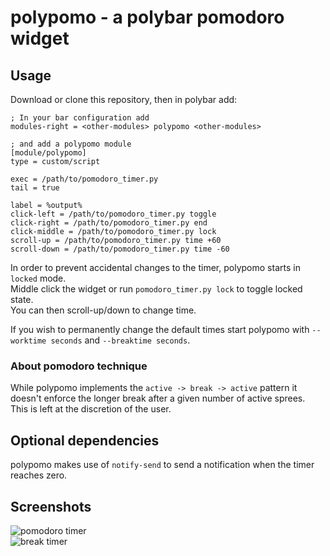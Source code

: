 # polypomo - a polybar pomodoro widget

## Usage

Download or clone this repository, then in polybar add:

```
; In your bar configuration add
modules-right = <other-modules> polypomo <other-modules>

; and add a polypomo module
[module/polypomo]
type = custom/script

exec = /path/to/pomodoro_timer.py
tail = true

label = %output%
click-left = /path/to/pomodoro_timer.py toggle
click-right = /path/to/pomodoro_timer.py end
click-middle = /path/to/pomodoro_timer.py lock
scroll-up = /path/to/pomodoro_timer.py time +60
scroll-down = /path/to/pomodoro_timer.py time -60
```

In order to prevent accidental changes to the timer, polypomo starts in `locked` mode.  
Middle click the widget or run `pomodoro_timer.py lock` to toggle locked state.  
You can then scroll-up/down to change time.

If you wish to permanently change the default times start polypomo with `--worktime seconds` and `--breaktime seconds`.

### About pomodoro technique

While polypomo implements the `active -> break -> active` pattern it doesn't enforce the longer break after a given number of active sprees.  
This is left at the discretion of the user.


## Optional dependencies

polypomo makes use of `notify-send` to send a notification when the timer reaches zero.


## Screenshots

![pomodoro timer](https://raw.githubusercontent.com/unode/polypomo/master/imgs/tomato-timer.png)  
![break timer](https://raw.githubusercontent.com/unode/polypomo/master/imgs/break-timer.png)
